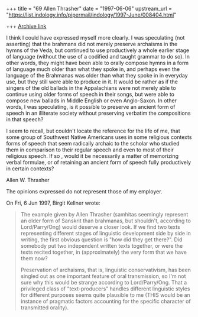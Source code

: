 +++
title = "69 Allen Thrasher"
date = "1997-06-06"
upstream_url = "https://list.indology.info/pipermail/indology/1997-June/008404.html"

+++
[Archive link](https://list.indology.info/pipermail/indology/1997-June/008404.html)

I think I could have expressed myself more clearly.  I was speculating
(not asserting) that the brahmans did not merely preserve archaisms in the
hymns of the Veda, but continued to use productively a whole earlier stage
of language (without the use of a codified and taught grammar to do so).
In other words, they might have been able to orally compose hymns in a
form of language much older than what they spoke in, and perhaps even the
language of the Brahmanas was older than what they spoke in in everyday
use, but they still were able to produce in it.  It would be rather as if
the singers of the old ballads in the Appalachians were not merely able to
continue using older forms of speech in their songs, but were able to
compose new ballads in Middle English or even Anglo-Saxon.  In other
words, I was speculating, is it possible to preserve an ancient form of
speech in an illiterate society without preserving verbatim the
compositions in that speech?

I seem to recall, but couldn't locate the reference for the life of me,
that some group of Southwest Native Americans uses in some religious
contexts forms of speech that seem radically archaic to the scholar who
studied them in comparison to their regular speech and even to most of
their religious speech.  If so , would it be necessarily a matter of
memorizing verbal formulae, or of retaining an ancient form of speech
fully productively in certain contexts?  

Allen W. Thrasher

The opinions expressed do not represent those of my employer.





On Fri, 6 Jun 1997, Birgit Kellner wrote:

> The example given by Allen Thrasher (samhitas seemingly represent an
> older form of Sanskrit than brahmanas, but shouldn't, according to
> Lord/Parry/Ong) would deserve a closer look. If we find two texts
> representing different stages of linguistic development side by side in
> writing, the first obvious question is "how did they get there?". Did
> somebody put two independent written texts together, or were the texts
> recited together, in (approximately) the very form that we have them
> now? 
> 
> Preservation of archaisms, that is, linguistic conservativism, has been
> singled out as one important feature of oral transmission, so I'm not
> sure why this would be strange according to Lord/Parry/Ong. That a
> privileged class of "text-producers" handles different linguistic styles
> for different purposes seems quite plausible to me (THIS would be an
> instance of pragmatic factors accounting for the specific character of
> transmitted orality). 





